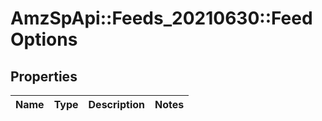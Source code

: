 # AmzSpApi::Feeds_20210630::FeedOptions

## Properties
Name | Type | Description | Notes
------------ | ------------- | ------------- | -------------


